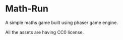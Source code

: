 # Math-Run
A simple maths game built using phaser game engine.

All the assets are having CC0 license.

